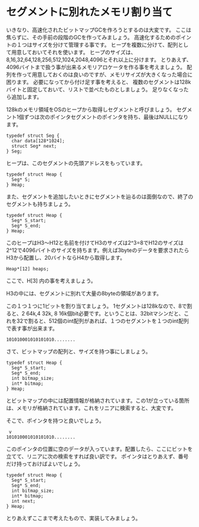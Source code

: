 # セグメントに別れたメモリ割り当て

いきなり、高速化されたビットマップGCを作ろうとするのは大変です。
ここは焦らずに、その手前の段階のGCを作ってみましょう。
高速化するためのポイントの１つはサイズを分けて管理する事です。
ヒープを複数に分けて、配列として用意しておいてそれを使います。
ヒープのサイズは、8,16,32,64,128,256,512,1024,2048,4096とそれ以上に分けます。
とりあえず、4096バイトまで扱う事が出来るメモリアロケータを作る事を考えましょう。
配列を作って用意しておくのは良いのですが、メモリサイズが大きくなった場合に困ります。
必要になってから付け足す事を考えると、
複数のセグメントは128kバイトと固定しておいて、リストで並べたものとしましょう。
足りなくなったら追加します。

128kのメモリ領域をOSのヒープから取得しセグメントと呼びましょう。
セグメント1個ずつは次のポインタセグメントのポインタを持ち、最後はNULLになります。

    typedef struct Seg {
      char data[128*1024];
      struct Seg* next;
    } Seg;

ヒープは、このセグメントの先頭アドレスをもっています。

    typedef struct Heap {
      Seg* S;
    } Heap;

また、セグメントを追加したいときにセグメントを辿るのは面倒なので、終了のセグメントも持ちましょう。

    typedef struct Heap {
      Seg* S_start;
      Seg* S_end;
    } Heap;

このヒープはH3〜H12と名前を付けてH3のサイズは2^3=8でH12のサイズは2^12で4096バイトのサイズを持ちます。例えば3byteのデータを要求されたらH3から配置し、20バイトならH4から取得します。

    Heap*[12] heaps;

ここで、H[3] 内の事を考えましょう。

H3の中には、セグメントに別れて大量の8byteの領域があります。

この１つ１つに1ビットを割り当てましょう。
1セグメントは128kなので、8で割ると、2 64k,4 32k, 8 16k個bit必要です。ということは、32bitマシンだと、これを32で割ると、512個のint配列があれば、１つのセグメントを１つのint配列で表す事が出来ます。

    101010001010101010........

さて、ビットマップの配列と、サイズを持つ事にしましょう。

    typedef struct Heap {
      Seg* S_start;
      Seg* S_end;
      int bitmap_size;
      int* bitmap;
    } Heap;

とビットマップの中には配置情報が格納されています。この1が立っている箇所は、メモリが格納されています。これをリニアに検索すると、大変です。

そこで、ポインタを持つと良いでしょう。

     v
    101010001010101010........

このポインタの位置に空のデータが入っています。配置したら、ここにビットを立てて、リニアに次の検索をすれば良い訳です。
ポインタはとりあえず、番号だけ持っておけばよいでしょう。

    typedef struct Heap {
      Seg* S_start;
      Seg* S_end;
      int bitmap_size;
      int* bitmap;
      int next;
    } Heap;

とりあえずここまで考えたもので、実装してみましょう。
